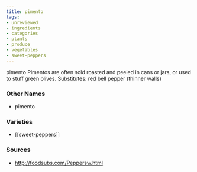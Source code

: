 ```yaml
---
title: pimento
tags:
- unreviewed
- ingredients
- categories
- plants
- produce
- vegetables
- sweet-peppers
---
```

pimento Pimentos are often sold roasted and peeled in cans or jars, or used to stuff green olives. Substitutes: red bell pepper (thinner walls)

### Other Names

* pimento

### Varieties

* [[sweet-peppers]]

### Sources
* http://foodsubs.com/Peppersw.html
